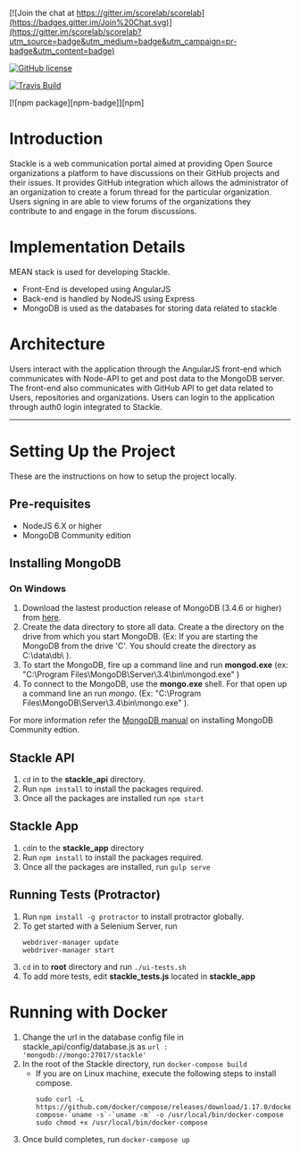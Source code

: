 
[![Join the chat at https://gitter.im/scorelab/scorelab](https://badges.gitter.im/Join%20Chat.svg)](https://gitter.im/scorelab/scorelab?utm_source=badge&utm_medium=badge&utm_campaign=pr-badge&utm_content=badge)

[![GitHub license](https://img.shields.io/badge/License-Apache%202.0-blue.svg)](https://raw.githubusercontent.com/scorelab/stackle/master/LICENSE)

[![Travis Build](https://api.travis-ci.org/scorelab/Stackle.svg?branch=master)](https://travis-ci.org/scorelab/Stackle)

[![npm package][npm-badge]][npm]


# Introduction
Stackle is a web communication portal aimed at providing Open Source organizations a platform to have discussions on their GitHub projects and their issues. It provides GitHub integration which allows the administrator of an organization to create a forum thread for the particular organization. Users signing in are able to view forums of the organizations they contribute to and engage in the forum discussions.

# Implementation Details
MEAN stack is used for developing Stackle. 
 - Front-End is developed using AngularJS
 - Back-end is handled by NodeJS using Express
 - MongoDB is used as the databases for storing data related to stackle

# Architecture
Users interact with the application through the AngularJS front-end which communicates with Node-API to get and post data to the MongoDB server. The front-end also communicates with GitHub API to get data related to Users, repositories and organizations. Users can login to the application through auth0 login integrated to Stackle.

***

# Setting Up the Project
These are the instructions on how to setup the project locally.

## Pre-requisites
* NodeJS 6.X or higher
* MongoDB Community edition

## Installing MongoDB

### On Windows
1. Download the lastest production release of MongoDB (3.4.6 or higher) from [here](https://www.mongodb.com/download-center#community).
2. Create the data directory to store all data. Create a the directory on the drive from which you start MongoDB. (Ex: If you are starting the MongoDB from the drive 'C'. You should create the directory as C:\data\db\ ).
3. To start the MongoDB, fire up a command line and run **mongod.exe** (ex: "C:\Program Files\MongoDB\Server\3.4\bin\mongod.exe" )
4. To connect to the MongoDB, use the **mongo.exe** shell. For that open up a command line an run *mongo*. (Ex: "C:\Program Files\MongoDB\Server\3.4\bin\mongo.exe" ).

For more information refer the [MongoDB manual](https://docs.mongodb.com/manual/administration/install-community/) on installing MongoDB Community edtion.


## Stackle API
1. `cd` in to the **stackle_api** directory.
2. Run `npm install` to install the packages required. 
3. Once all the packages are installed run `npm start`

## Stackle App
1. `cd`in to the **stackle_app** directory
2. Run `npm install` to install the packages required.
3. Once all the packages are installed, run `gulp serve`

## Running Tests (Protractor)
1. Run `npm install -g protractor` to install protractor globally.
2. To get started with a Selenium Server, run
   ```
   webdriver-manager update
   webdriver-manager start
   ```
3. `cd` in to **root** directory and run `./ui-tests.sh`
4. To add more tests, edit **stackle_tests.js** located in **stackle_app**

# Running with Docker
1. Change the url in the database config file in stackle_api/config/database.js  as `url : 'mongodb://mongo:27017/stackle'`
2. In the root of the Stackle directory, run `docker-compose build`
   - If you are on Linux machine, execute the following steps to install compose. 
     ```
     sudo curl -L https://github.com/docker/compose/releases/download/1.17.0/docker-compose-`uname -s`-`uname -m` -o /usr/local/bin/docker-compose
     sudo chmod +x /usr/local/bin/docker-compose
     ```
3. Once build completes, run `docker-compose up`


